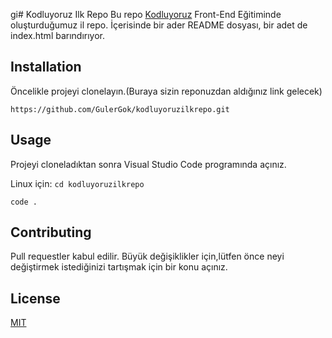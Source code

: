 gi# Kodluyoruz Ilk Repo
Bu repo [Kodluyoruz](https://www.kodluyoruz.org/) Front-End Eğitiminde oluşturduğumuz il repo. İçerisinde bir ader README dosyası, bir adet de index.html barındırıyor.

## Installation
Öncelikle projeyi clonelayın.(Buraya sizin reponuzdan aldığınız link gelecek)

`https://github.com/GulerGok/kodluyoruzilkrepo.git`

## Usage
Projeyi cloneladıktan sonra Visual Studio Code programında açınız.

Linux için:
`cd kodluyoruzilkrepo`

`code .`

## Contributing
Pull requestler kabul edilir. Büyük değişiklikler için,lütfen önce neyi değiştirmek 
istediğinizi tartışmak için bir konu açınız. 

## License
[MIT](https://choosealicense.com/licenses/mit/)